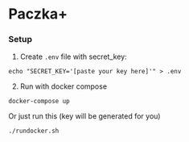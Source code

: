 # Paczka+

### Setup
1. Create `.env` file with secret_key:
```
echo "SECRET_KEY='[paste your key here]'" > .env
```
2. Run with docker compose
```
docker-compose up
```

Or just run this (key will be generated for you)
```
./rundocker.sh
```